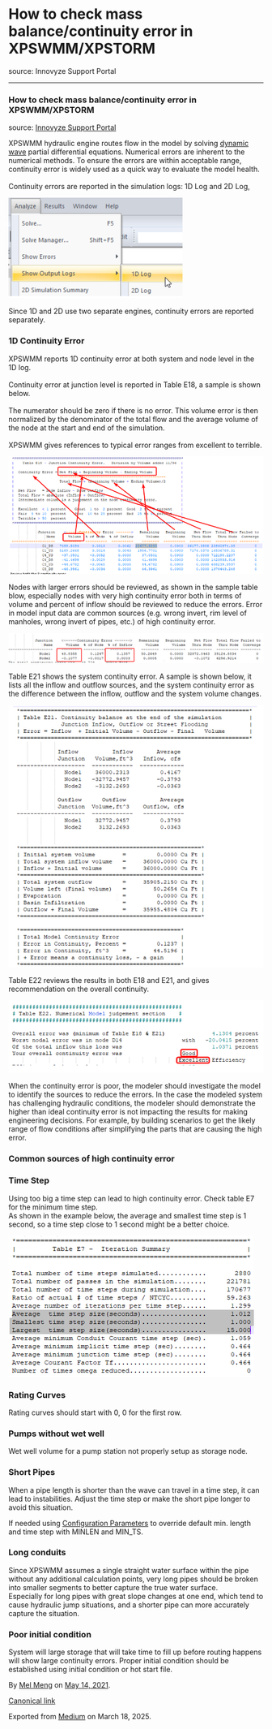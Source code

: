 # How to check mass balance/continuity error in XPSWMM/XPSTORM

source: Innovyze Support Portal

---

### How to check mass balance/continuity error in XPSWMM/XPSTORM

source: [Innovyze Support Portal](https://innovyze.force.com/support/s/article/How-to-check-mass-balance-continuity-error-in-XPSWMM-XPSTORM)

XPSWMM hydraulic engine routes flow in the model by solving [dynamic wave](https://help.innovyze.com/display/xps/EXTRAN+Theory+-+Dynamic+Wave+Solution) partial differential equations. Numerical errors are inherent to the numerical methods. To ensure the errors are within acceptable range, continuity error is widely used as a quick way to evaluate the model health.  
   
Continuity errors are reported in the simulation logs: 1D Log and 2D Log,

![](images\1_Tjv6aPs_hqfJpJnfPr2I1A.png)

Since 1D and 2D use two separate engines, continuity errors are reported separately.

### 1D Continuity Error

XPSWMM reports 1D continuity error at both system and node level in the 1D log.  
   
Continuity error at junction level is reported in Table E18, a sample is shown below.  
   
The numerator should be zero if there is no error. This volume error is then normalized by the denominator of the total flow and the average volume of the node at the start and end of the simulation.  
   
XPSWMM gives references to typical error ranges from excellent to terrible.

![](images\1_iIgiX6_QObTOIDBkLWrK8Q.png)

Nodes with larger errors should be reviewed, as shown in the sample table blow, especially nodes with very high continuity error both in terms of volume and percent of inflow should be reviewed to reduce the errors. Error in model input data are common sources (e.g. wrong invert, rim level of manholes, wrong invert of pipes, etc.) of high continuity error.

![](images\1_89XxJV-yv8nylP5IETeWmg.png)

Table E21 shows the system continuity error. A sample is shown below, it lists all the inflow and outflow sources, and the system continuity error as the difference between the inflow, outflow and the system volume changes.

![](images\1_jjHDldzKdqJIUrIavRCfQA.png)

Table E22 reviews the results in both E18 and E21, and gives recommendation on the overall continuity.

![](images\1_NePrgluydD5PFSuA2MqNug.png)

When the continuity error is poor, the modeler should investigate the model to identify the sources to reduce the errors. In the case the modeled system has challenging hydraulic conditions, the modeler should demonstrate the higher than ideal continuity error is not impacting the results for making engineering decisions. For example, by building scenarios to get the likely range of flow conditions after simplifying the parts that are causing the high error.

### Common sources of high continuity error

### Time Step

Using too big a time step can lead to high continuity error. Check table E7 for the minimum time step.  
As shown in the example below, the average and smallest time step is 1 second, so a time step close to 1 second might be a better choice.

![](images\1_ivpInGLDfl-f6IiFRytjPg.png)

### Rating Curves

Rating curves should start with 0, 0 for the first row.

### Pumps without wet well

Wet well volume for a pump station not properly setup as storage node.

### Short Pipes

When a pipe length is shorter than the wave can travel in a time step, it can lead to instabilities. Adjust the time step or make the short pipe longer to avoid this situation.

If needed using [Configuration Parameters](https://help.innovyze.com/display/xps/The+Configuration+Menu#TheConfigurationMenu-ConfigurationParameters) to override default min. length and time step with MINLEN and MIN\_TS.

### Long conduits

Since XPSWMM assumes a single straight water surface within the pipe without any additional calculation points, very long pipes should be broken into smaller segments to better capture the true water surface.  
Especially for long pipes with great slope changes at one end, which tend to cause hydraulic jump situations, and a shorter pipe can more accurately capture the situation.

### Poor initial condition

System will large storage that will take time to fill up before routing happens will show large continuity errors. Proper initial condition should be established using initial condition or hot start file.

By [Mel Meng](https://medium.com/@mel-meng-pe) on [May 14, 2021](https://medium.com/p/49d17345f36).

[Canonical link](https://medium.com/@mel-meng-pe/how-to-check-mass-balance-continuity-error-in-xpswmm-xpstorm-49d17345f36)

Exported from [Medium](https://medium.com) on March 18, 2025.